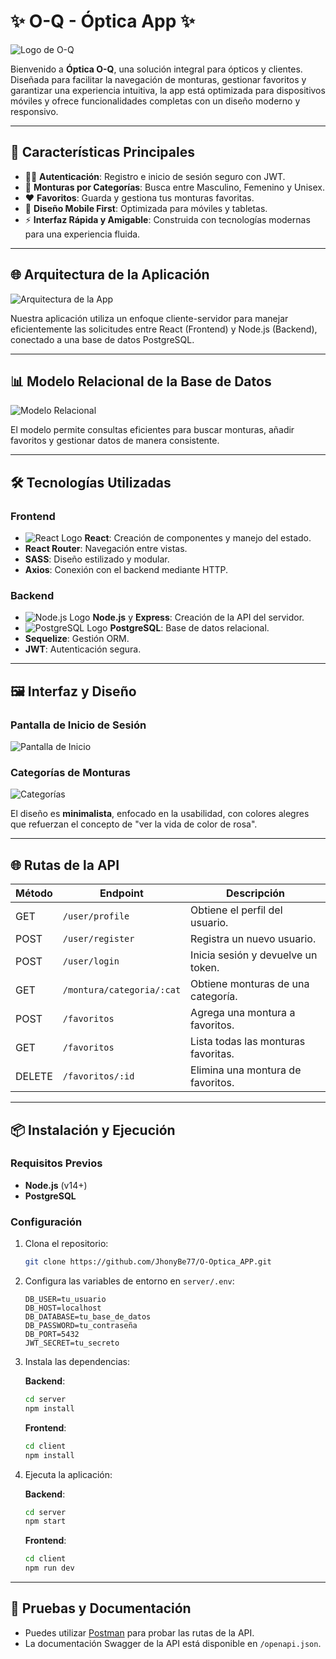 
# ✨ O-Q - Óptica App ✨

![Logo de O-Q](./public/images/readme/logo.png)

Bienvenido a **Óptica O-Q**, una solución integral para ópticos y clientes. Diseñada para facilitar la navegación de monturas, gestionar favoritos y garantizar una experiencia intuitiva, la app está optimizada para dispositivos móviles y ofrece funcionalidades completas con un diseño moderno y responsivo.

---

## 🚀 Características Principales

- 🧑‍💻 **Autenticación**: Registro e inicio de sesión seguro con JWT.
- 🔎 **Monturas por Categorías**: Busca entre Masculino, Femenino y Unisex.
- ❤️ **Favoritos**: Guarda y gestiona tus monturas favoritas.
- 📱 **Diseño Mobile First**: Optimizada para móviles y tabletas.
- ⚡ **Interfaz Rápida y Amigable**: Construida con tecnologías modernas para una experiencia fluida.

---

## 🌐 Arquitectura de la Aplicación

![Arquitectura de la App](./public/images/readme/arquitectura.png)

Nuestra aplicación utiliza un enfoque cliente-servidor para manejar eficientemente las solicitudes entre React (Frontend) y Node.js (Backend), conectado a una base de datos PostgreSQL.

---

## 📊 Modelo Relacional de la Base de Datos

![Modelo Relacional](./public/images/readme/modelo-relacional.png)

El modelo permite consultas eficientes para buscar monturas, añadir favoritos y gestionar datos de manera consistente.

---

## 🛠️ Tecnologías Utilizadas

### **Frontend**

- ![React Logo](https://cdn.worldvectorlogo.com/logos/react-2.svg) **React**: Creación de componentes y manejo del estado.
- **React Router**: Navegación entre vistas.
- **SASS**: Diseño estilizado y modular.
- **Axios**: Conexión con el backend mediante HTTP.

### **Backend**

- ![Node.js Logo](https://cdn.worldvectorlogo.com/logos/nodejs-1.svg) **Node.js** y **Express**: Creación de la API del servidor.
- ![PostgreSQL Logo](https://cdn.worldvectorlogo.com/logos/postgresql.svg) **PostgreSQL**: Base de datos relacional.
- **Sequelize**: Gestión ORM.
- **JWT**: Autenticación segura.

---

## 🖼️ Interfaz y Diseño

### Pantalla de Inicio de Sesión
![Pantalla de Inicio](./public/images/readme/interfaz-login.png)

### Categorías de Monturas
![Categorías](./public/images/readme/interfaz-categorias.png)

El diseño es **minimalista**, enfocado en la usabilidad, con colores alegres que refuerzan el concepto de "ver la vida de color de rosa".

---

## 🌐 Rutas de la API

| Método | Endpoint                  | Descripción                          |
|--------|---------------------------|--------------------------------------|
| GET    | `/user/profile`           | Obtiene el perfil del usuario.       |
| POST   | `/user/register`          | Registra un nuevo usuario.           |
| POST   | `/user/login`             | Inicia sesión y devuelve un token.   |
| GET    | `/montura/categoria/:cat` | Obtiene monturas de una categoría.   |
| POST   | `/favoritos`              | Agrega una montura a favoritos.      |
| GET    | `/favoritos`              | Lista todas las monturas favoritas.  |
| DELETE | `/favoritos/:id`          | Elimina una montura de favoritos.    |

---

## 📦 Instalación y Ejecución

### Requisitos Previos
- **Node.js** (v14+)
- **PostgreSQL**

### Configuración

1. Clona el repositorio:
   ```bash
   git clone https://github.com/JhonyBe77/O-Optica_APP.git
   ```

2. Configura las variables de entorno en `server/.env`:
   ```
   DB_USER=tu_usuario
   DB_HOST=localhost
   DB_DATABASE=tu_base_de_datos
   DB_PASSWORD=tu_contraseña
   DB_PORT=5432
   JWT_SECRET=tu_secreto
   ```

3. Instala las dependencias:

   **Backend**:
   ```bash
   cd server
   npm install
   ```

   **Frontend**:
   ```bash
   cd client
   npm install
   ```

4. Ejecuta la aplicación:

   **Backend**:
   ```bash
   cd server
   npm start
   ```

   **Frontend**:
   ```bash
   cd client
   npm run dev
   ```

---

## 🧪 Pruebas y Documentación

- Puedes utilizar [Postman](https://www.postman.com/) para probar las rutas de la API.
- La documentación Swagger de la API está disponible en `/openapi.json`.
